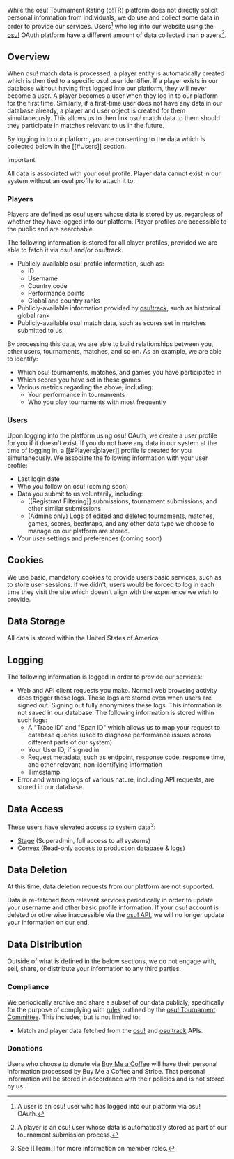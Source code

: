 While the osu! Tournament Rating (o!TR) platform does not directly solicit personal information from individuals, we do use and collect some data in order to provide our services. Users[^1] who log into our website using the [osu!](https://osu.ppy.sh/) OAuth platform have a different amount of data collected than players[^2].

## Overview

When osu! match data is processed, a player entity is automatically created which is then tied to a specific osu! user identifier. If a player exists in our database without having first logged into our platform, they will never become a user. A player becomes a user when they log in to our platform for the first time. Similarly, if a first-time user does not have any data in our database already, a player and user object is created for them simultaneously. This allows us to then link osu! match data to them should they participate in matches relevant to us in the future.

By logging in to our platform, you are consenting to the data which is collected below in the [[#Users]] section.

> [!important]
> All data is associated with your osu! profile. Player data cannot exist in our system without an osu! profile to attach it to.

### Players

Players are defined as osu! users whose data is stored by us, regardless of whether they have logged into our platform. Player profiles are accessible to the public and are searchable.

The following information is stored for all player profiles, provided we are able to fetch it via osu! and/or osu!track.

- Publicly-available osu! profile information, such as:
    - ID
    - Username
    - Country code
    - Performance points
    - Global and country ranks
- Publicly-available information provided by [osu!track](https://ameobea.me/osutrack/), such as historical global rank
- Publicly-available osu! match data, such as scores set in matches submitted to us.

By processing this data, we are able to build relationships between you, other users, tournaments, matches, and so on. As an example, we are able to identify:

- Which osu! tournaments, matches, and games you have participated in
- Which scores you have set in these games
- Various metrics regarding the above, including:
    - Your performance in tournaments
    - Who you play tournaments with most frequently

### Users

Upon logging into the platform using osu! OAuth, we create a user profile for you if it doesn't exist. If you do not have any data in our system at the time of logging in, a [[#Players|player]] profile is created for you simultaneously. We associate the following information with your user profile:

- Last login date
- Who you follow on osu! (coming soon)
- Data you submit to us voluntarily, including:
    - [[Registrant Filtering]] submissions, tournament submissions, and other similar submissions
    - (Admins only) Logs of edited and deleted tournaments, matches, games, scores, beatmaps, and any other data type we choose to manage on our platform are stored.
- Your user settings and preferences (coming soon)

## Cookies

We use basic, mandatory cookies to provide users basic services, such as to store user sessions. If we didn't, users would be forced to log in each time they visit the site which doesn't align with the experience we wish to provide.

## Data Storage

All data is stored within the United States of America.

## Logging

The following information is logged in order to provide our services:

- Web and API client requests you make. Normal web browsing activity does trigger these logs. These logs are stored even when users are signed out. Signing out fully anonymizes these logs. This information is not saved in our database. The following information is stored within such logs:
    - A "Trace ID" and "Span ID" which allows us to map your request to database queries (used to diagnose performance issues across different parts of our system)
    - Your User ID, if signed in
    - Request metadata, such as endpoint, response code, response time, and other relevant, non-identifying information
    - Timestamp
- Error and warning logs of various nature, including API requests, are stored in our database.

## Data Access

These users have elevated access to system data[^3]:

- [Stage](https://osu.ppy.sh/users/8191845) (Superadmin, full access to all systems)
- [Convex](https://osu.ppy.sh/users/11292327) (Read-only access to production database & logs)

## Data Deletion

At this time, data deletion requests from our platform are not supported.

Data is re-fetched from relevant services periodically in order to update your username and other basic profile information. If your osu! account is deleted or otherwise inaccessible via the [osu! API](https://osu.ppy.sh/docs/index.html), we will no longer update your information on our end.

## Data Distribution

Outside of what is defined in the below sections, we do not engage with, sell, share, or distribute your information to any third parties.

### Compliance

We periodically archive and share a subset of our data publicly, specifically for the purpose of complying with [rules](https://osu.ppy.sh/wiki/en/Tournaments/Official_support#programs) outlined by the [osu! Tournament Committee](https://osu.ppy.sh/wiki/en/People/Tournament_Committee). This includes, but is not limited to:

- Match and player data fetched from the [osu!](https://osu.ppy.sh/docs/index.html) and [osu!track](https://github.com/Ameobea/osutrack-api) APIs.

### Donations

Users who choose to donate via [Buy Me a Coffee](buymeacoffee.com/stagecodes) will have their personal information processed by Buy Me a Coffee and Stripe. That personal information will be stored in accordance with their policies and is not stored by us.

[^1]: A user is an osu! user who has logged into our platform via osu! OAuth.
[^2]: A player is an osu! user whose data is automatically stored as part of our tournament submission process.

[^3]: See [[Team]] for more information on member roles.
